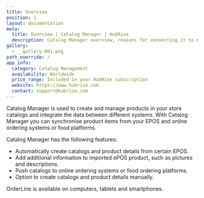 ```yaml
---
title: Overview
position: 1
layout: documentation
meta:
  title: Overview | Catalog Manager | HubRise
  description: Catalog Manager overview, reasons for connecting it to HubRise and summary of integrated features. Create and manage catalogs and product details.
gallery:
  - __gallery-001.png
path_override: /
app_info:
  category: Catalog Management
  availability: Worldwide
  price_range: Included in your HubRise subscription
  website: https://www.hubrise.com
  contact: support@hubrise.com
---
```


Catalog Manager is used to create and manage products in your store catalogs and integrate the data between different systems. With Catalog Manager you can synchronise product items from your EPOS and online ordering systems or food platforms.

Catalog Manager has the following features:

- Automatically create catalogs and product details from certain EPOS.
- Add additional information to imported ePOS product, such as pictures and descriptions.
- Push catalogs to online ordering systems or food ordering platforms.
- Option to create catalogs and product details manually.

OrderLine is available on computers, tablets and smartphones.
